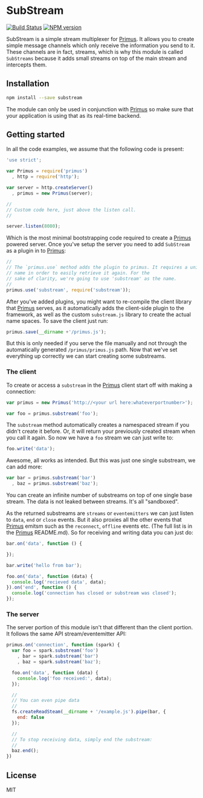 # SubStream

[![Build Status](https://travis-ci.org/primus/substream.png)](https://travis-ci.org/primus/substream)
[![NPM version](https://badge.fury.io/js/substream.png)](http://badge.fury.io/js/substream)

SubStream is a simple stream multiplexer for [Primus]. It allows you to create
simple message channels which only receive the information you send to it. These
channels are in fact, streams, which is why this module is called `SubStreams`
because it adds small streams on top of the main stream and intercepts them.

## Installation

```bash
npm install --save substream
```

The module can only be used in conjunction with [Primus] so make sure that your
application is using that as its real-time backend.

## Getting started

In all the code examples, we assume that the following code is present:

```js
'use strict';

var Primus = require('primus')
  , http = require('http');

var server = http.createServer()
  , primus = new Primus(server);

//
// Custom code here, just above the listen call.
//

server.listen(8080);
```

Which is the most minimal bootstrapping code required to create a [Primus]
powered server. Once you've setup the server you need to add `SubStream` as
a plugin in to [Primus]:

```js
//
// The `primus.use` method adds the plugin to primus. It requires a unique
// name in order to easily retrieve it again. For the
// sake of clarity, we're going to use 'substream' as the name.
//
primus.use('substream', require('substream'));
```

After you've added plugins, you might want to re-compile the client library that
[Primus] serves, as it automatically adds the client-side plugin to the framework,
as well as the custom `substream.js` library to create the actual name spaces. To
save the client just run:

```js
primus.save(__dirname +'/primus.js');
```

But this is only needed if you serve the file manually and not through the
automatically generated `/primus/primus.js` path. Now that we've set everything
up correctly we can start creating some substreams.

### The client

To create or access a `substream` in the [Primus] client start off with making
a connection:

```js
var primus = new Primus('http://<your url here:whateverportnumber>');

var foo = primus.substream('foo');
```

The `substream` method automatically creates a namespaced stream if you didn't
create it before. Or, it will return your previously created stream when you call
it again. So now we have a `foo` stream we can just write to:

```js
foo.write('data');
```

Awesome, all works as intended. But this was just one single substream, we can
add more:

```js
var bar = primus.substream('bar')
  , baz = primus.substream('baz');
```

You can create an infinite number of substreams on top of one single base stream.
The data is not leaked between streams. It's all "sandboxed".

As the returned substreams are `streams` or `eventemitters` we can just listen
to `data`, `end` or `close` events. But it also proxies all the other events
that [Primus] emitsm such as the `reconnect`, `offline` events etc. (The full
list is in the [Primus] README.md). So for receiving and writing data you can just
do:

```js
bar.on('data', function () {

});

bar.write('hello from bar');

foo.on('data', function (data) {
  console.log('recieved data', data);
}).on('end', function () {
  console.log('connection has closed or substream was closed');
});
```

### The server

The server portion of this module isn't that different than the client portion.
It follows the same API stream/eventemitter API:

```js
primus.on('connection', function (spark) {
  var foo = spark.substream('foo')
    , bar = spark.substream('bar')
    , baz = spark.substream('baz');

  foo.on('data', function (data) {
    console.log('foo received:', data);
  });

  //
  // You can even pipe data
  //
  fs.createReadSteam(__dirname + '/example.js').pipe(bar, {
    end: false
  });

  //
  // To stop receiving data, simply end the substream:
  //
  baz.end();
})
```

## License

MIT

[Primus]: http://github.com/primus/primus
